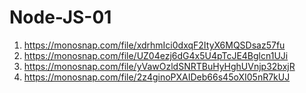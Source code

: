 # Node-JS-01

1. https://monosnap.com/file/xdrhmIci0dxqF2ItyX6MQSDsaz57fu
2. https://monosnap.com/file/UZ04ezj6dG4x5U4pTcJE4Bglcn1UJi
3. https://monosnap.com/file/yVawOzldSNRTBuHyHghUVnjp32bxjR
4. https://monosnap.com/file/2z4ginoPXAIDeb66s45oXI05nR7kUJ
